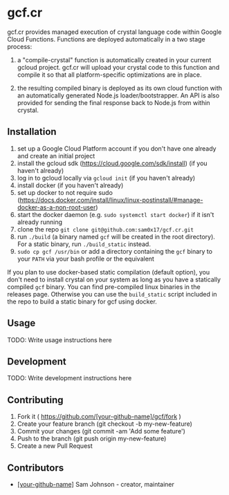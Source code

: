 # gcf.cr

gcf.cr provides managed execution of crystal language code within Google Cloud Functions.
Functions are deployed automatically in a two stage process:

1. a "compile-crystal" function is automatically created in your current gcloud project.
   gcf.cr will upload your crystal code to this function and compile it so that all
   platform-specific optimizations are in place.

2. the resulting compiled binary is deployed as its own cloud function with an automatically
   generated Node.js loader/bootstrapper. An API is also provided for sending the final
   response back to Node.js from within crystal.

## Installation

1. set up a Google Cloud Platform account if you don't have one already and create an initial project
2. install the gcloud sdk (https://cloud.google.com/sdk/install) (if you haven't already)
3. log in to gcloud locally via `gcloud init` (if you haven't already)
4. install docker (if you haven't already)
5. set up docker to not require sudo (https://docs.docker.com/install/linux/linux-postinstall/#manage-docker-as-a-non-root-user)
6. start the docker daemon (e.g. `sudo systemctl start docker`) if it isn't already running
7. clone the repo `git clone git@github.com:sam0x17/gcf.cr.git`
8. run `./build` (a binary named `gcf` will be created in the root directory). For a static binary, run `./build_static` instead.
9. `sudo cp gcf /usr/bin` or add a directory containing the `gcf` binary to your `PATH` via your bash profile or the equivalent

If you plan to use docker-based static compilation (default option), you don't need to install crystal on your system
as long as you have a statically compiled `gcf` binary. You can find pre-compiled linux binaries in the releases page.
Otherwise you can use the `build_static` script included in the repo to build a static binary for gcf using docker.

## Usage

TODO: Write usage instructions here

## Development

TODO: Write development instructions here

## Contributing

1. Fork it ( https://github.com/[your-github-name]/gcf/fork )
2. Create your feature branch (git checkout -b my-new-feature)
3. Commit your changes (git commit -am 'Add some feature')
4. Push to the branch (git push origin my-new-feature)
5. Create a new Pull Request

## Contributors

- [[your-github-name]](https://github.com/[your-github-name]) Sam Johnson - creator, maintainer
